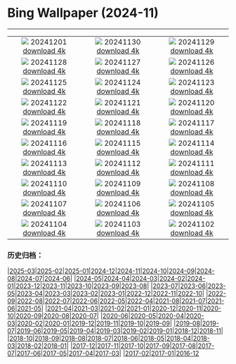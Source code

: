 # Bing Wallpaper (2024-11)
**************
| | | |
| :----: | :----: | :----: |
| ![](https://www.bing.com/th?id=OHR.KilchurnAutumn_FR-CA4166920204_1920x1080.jpg) 20241201 [download 4k](https://www.bing.com/th?id=OHR.KilchurnAutumn_FR-CA4166920204_UHD.jpg) | ![](https://www.bing.com/th?id=OHR.MtStMichel_FR-CA3710121218_1920x1080.jpg) 20241130 [download 4k](https://www.bing.com/th?id=OHR.MtStMichel_FR-CA3710121218_UHD.jpg) | ![](https://www.bing.com/th?id=OHR.AssiniboineTS_FR-CA9587536433_1920x1080.jpg) 20241129 [download 4k](https://www.bing.com/th?id=OHR.AssiniboineTS_FR-CA9587536433_UHD.jpg) |
| ![](https://www.bing.com/th?id=OHR.SemoisRiver_FR-CA9191574002_1920x1080.jpg) 20241128 [download 4k](https://www.bing.com/th?id=OHR.SemoisRiver_FR-CA9191574002_UHD.jpg) | ![](https://www.bing.com/th?id=OHR.TrulliGrove_FR-CA8975860465_1920x1080.jpg) 20241127 [download 4k](https://www.bing.com/th?id=OHR.TrulliGrove_FR-CA8975860465_UHD.jpg) | ![](https://www.bing.com/th?id=OHR.AmboseliGiraffes_FR-CA7584281914_1920x1080.jpg) 20241126 [download 4k](https://www.bing.com/th?id=OHR.AmboseliGiraffes_FR-CA7584281914_UHD.jpg) |
| ![](https://www.bing.com/th?id=OHR.SonomaCoast_FR-CA8588689365_1920x1080.jpg) 20241125 [download 4k](https://www.bing.com/th?id=OHR.SonomaCoast_FR-CA8588689365_UHD.jpg) | ![](https://www.bing.com/th?id=OHR.FibonacciAloe_FR-CA8173645848_1920x1080.jpg) 20241124 [download 4k](https://www.bing.com/th?id=OHR.FibonacciAloe_FR-CA8173645848_UHD.jpg) | ![](https://www.bing.com/th?id=OHR.ZafraCastle_FR-CA7635985017_1920x1080.jpg) 20241123 [download 4k](https://www.bing.com/th?id=OHR.ZafraCastle_FR-CA7635985017_UHD.jpg) |
| ![](https://www.bing.com/th?id=OHR.AspenTrees_FR-CA5793421150_1920x1080.jpg) 20241122 [download 4k](https://www.bing.com/th?id=OHR.AspenTrees_FR-CA5793421150_UHD.jpg) | ![](https://www.bing.com/th?id=OHR.BeyondSaype_FR-CA5362056492_1920x1080.jpg) 20241121 [download 4k](https://www.bing.com/th?id=OHR.BeyondSaype_FR-CA5362056492_UHD.jpg) | ![](https://www.bing.com/th?id=OHR.TasmansArch_FR-CA4703673291_1920x1080.jpg) 20241120 [download 4k](https://www.bing.com/th?id=OHR.TasmansArch_FR-CA4703673291_UHD.jpg) |
| ![](https://www.bing.com/th?id=OHR.PorthcawlLighthouse_FR-CA2947887858_1920x1080.jpg) 20241119 [download 4k](https://www.bing.com/th?id=OHR.PorthcawlLighthouse_FR-CA2947887858_UHD.jpg) | ![](https://www.bing.com/th?id=OHR.RedStag_FR-CA2767952011_1920x1080.jpg) 20241118 [download 4k](https://www.bing.com/th?id=OHR.RedStag_FR-CA2767952011_UHD.jpg) | ![](https://www.bing.com/th?id=OHR.FrieslandNetherlands_FR-CA2531468545_1920x1080.jpg) 20241117 [download 4k](https://www.bing.com/th?id=OHR.FrieslandNetherlands_FR-CA2531468545_UHD.jpg) |
| ![](https://www.bing.com/th?id=OHR.YiPengLanterns_FR-CA2324998357_1920x1080.jpg) 20241116 [download 4k](https://www.bing.com/th?id=OHR.YiPengLanterns_FR-CA2324998357_UHD.jpg) | ![](https://www.bing.com/th?id=OHR.ManarolaItaly_FR-CA2770338170_1920x1080.jpg) 20241115 [download 4k](https://www.bing.com/th?id=OHR.ManarolaItaly_FR-CA2770338170_UHD.jpg) | ![](https://www.bing.com/th?id=OHR.KelpForest_FR-CA2577806446_1920x1080.jpg) 20241114 [download 4k](https://www.bing.com/th?id=OHR.KelpForest_FR-CA2577806446_UHD.jpg) |
| ![](https://www.bing.com/th?id=OHR.CoveArch_FR-CA2004655005_1920x1080.jpg) 20241113 [download 4k](https://www.bing.com/th?id=OHR.CoveArch_FR-CA2004655005_UHD.jpg) | ![](https://www.bing.com/th?id=OHR.Banff24_FR-CA1813240291_1920x1080.jpg) 20241112 [download 4k](https://www.bing.com/th?id=OHR.Banff24_FR-CA1813240291_UHD.jpg) | ![](https://www.bing.com/th?id=OHR.YucatanFlamingos_FR-CA1216205304_1920x1080.jpg) 20241111 [download 4k](https://www.bing.com/th?id=OHR.YucatanFlamingos_FR-CA1216205304_UHD.jpg) |
| ![](https://www.bing.com/th?id=OHR.MoroccoMilkyWay_FR-CA0944585809_1920x1080.jpg) 20241110 [download 4k](https://www.bing.com/th?id=OHR.MoroccoMilkyWay_FR-CA0944585809_UHD.jpg) | ![](https://www.bing.com/th?id=OHR.GlacialRivers_FR-CA0752665612_1920x1080.jpg) 20241109 [download 4k](https://www.bing.com/th?id=OHR.GlacialRivers_FR-CA0752665612_UHD.jpg) | ![](https://www.bing.com/th?id=OHR.CanadaWolves_FR-CA0494556833_1920x1080.jpg) 20241108 [download 4k](https://www.bing.com/th?id=OHR.CanadaWolves_FR-CA0494556833_UHD.jpg) |
| ![](https://www.bing.com/th?id=OHR.ShiShiBeach_FR-CA9456455618_1920x1080.jpg) 20241107 [download 4k](https://www.bing.com/th?id=OHR.ShiShiBeach_FR-CA9456455618_UHD.jpg) | ![](https://www.bing.com/th?id=OHR.LencoisMaranhao_FR-CA9225991831_1920x1080.jpg) 20241106 [download 4k](https://www.bing.com/th?id=OHR.LencoisMaranhao_FR-CA9225991831_UHD.jpg) | ![](https://www.bing.com/th?id=OHR.CumbriaAutumn_FR-CA8087428882_1920x1080.jpg) 20241105 [download 4k](https://www.bing.com/th?id=OHR.CumbriaAutumn_FR-CA8087428882_UHD.jpg) |
| ![](https://www.bing.com/th?id=OHR.YucatanBiosphere_FR-CA7861757179_1920x1080.jpg) 20241104 [download 4k](https://www.bing.com/th?id=OHR.YucatanBiosphere_FR-CA7861757179_UHD.jpg) | ![](https://www.bing.com/th?id=OHR.BisonYellowstone_FR-CA7570080999_1920x1080.jpg) 20241103 [download 4k](https://www.bing.com/th?id=OHR.BisonYellowstone_FR-CA7570080999_UHD.jpg) | ![](https://www.bing.com/th?id=OHR.VineyardsBlackForestFall_FR-CA7375208375_1920x1080.jpg) 20241102 [download 4k](https://www.bing.com/th?id=OHR.VineyardsBlackForestFall_FR-CA7375208375_UHD.jpg) |

### 历史归档：

|[2025-03](2025-03/2025-03.md)|[2025-02](2025-02/2025-02.md)|[2025-01](2025-01/2025-01.md)|[2024-12](2024-12/2024-12.md)|[2024-11](2024-11/2024-11.md)|[2024-10](2024-10/2024-10.md)|[2024-09](2024-09/2024-09.md)|[2024-08](2024-08/2024-08.md)|[2024-07](2024-07/2024-07.md)|[2024-06](2024-06/2024-06.md)|
|[2024-05](2024-05/2024-05.md)|[2024-04](2024-04/2024-04.md)|[2024-03](2024-03/2024-03.md)|[2024-02](2024-02/2024-02.md)|[2024-01](2024-01/2024-01.md)|[2023-12](2023-12/2023-12.md)|[2023-11](2023-11/2023-11.md)|[2023-10](2023-10/2023-10.md)|[2023-09](2023-09/2023-09.md)|[2023-08](2023-08/2023-08.md)|
|[2023-07](2023-07/2023-07.md)|[2023-06](2023-06/2023-06.md)|[2023-05](2023-05/2023-05.md)|[2023-04](2023-04/2023-04.md)|[2023-03](2023-03/2023-03.md)|[2023-02](2023-02/2023-02.md)|[2023-01](2023-01/2023-01.md)|[2022-12](2022-12/2022-12.md)|[2022-11](2022-11/2022-11.md)|[2022-10](2022-10/2022-10.md)|
|[2022-09](2022-09/2022-09.md)|[2022-08](2022-08/2022-08.md)|[2022-07](2022-07/2022-07.md)|[2022-06](2022-06/2022-06.md)|[2022-05](2022-05/2022-05.md)|[2022-04](2022-04/2022-04.md)|[2021-08](2021-08/2021-08.md)|[2021-07](2021-07/2021-07.md)|[2021-06](2021-06/2021-06.md)|[2021-05](2021-05/2021-05.md)|
|[2021-04](2021-04/2021-04.md)|[2021-03](2021-03/2021-03.md)|[2021-02](2021-02/2021-02.md)|[2021-01](2021-01/2021-01.md)|[2020-12](2020-12/2020-12.md)|[2020-11](2020-11/2020-11.md)|[2020-10](2020-10/2020-10.md)|[2020-09](2020-09/2020-09.md)|[2020-08](2020-08/2020-08.md)|[2020-07](2020-07/2020-07.md)|
|[2020-06](2020-06/2020-06.md)|[2020-05](2020-05/2020-05.md)|[2020-04](2020-04/2020-04.md)|[2020-03](2020-03/2020-03.md)|[2020-02](2020-02/2020-02.md)|[2020-01](2020-01/2020-01.md)|[2019-12](2019-12/2019-12.md)|[2019-11](2019-11/2019-11.md)|[2019-10](2019-10/2019-10.md)|[2019-09](2019-09/2019-09.md)|
|[2019-08](2019-08/2019-08.md)|[2019-07](2019-07/2019-07.md)|[2019-06](2019-06/2019-06.md)|[2019-05](2019-05/2019-05.md)|[2019-04](2019-04/2019-04.md)|[2019-03](2019-03/2019-03.md)|[2019-02](2019-02/2019-02.md)|[2019-01](2019-01/2019-01.md)|[2018-12](2018-12/2018-12.md)|[2018-11](2018-11/2018-11.md)|
|[2018-10](2018-10/2018-10.md)|[2018-09](2018-09/2018-09.md)|[2018-08](2018-08/2018-08.md)|[2018-07](2018-07/2018-07.md)|[2018-06](2018-06/2018-06.md)|[2018-05](2018-05/2018-05.md)|[2018-04](2018-04/2018-04.md)|[2018-03](2018-03/2018-03.md)|[2018-02](2018-02/2018-02.md)|[2018-01](2018-01/2018-01.md)|
|[2017-12](2017-12/2017-12.md)|[2017-11](2017-11/2017-11.md)|[2017-10](2017-10/2017-10.md)|[2017-09](2017-09/2017-09.md)|[2017-08](2017-08/2017-08.md)|[2017-07](2017-07/2017-07.md)|[2017-06](2017-06/2017-06.md)|[2017-05](2017-05/2017-05.md)|[2017-04](2017-04/2017-04.md)|[2017-03](2017-03/2017-03.md)|
|[2017-02](2017-02/2017-02.md)|[2017-01](2017-01/2017-01.md)|[2016-12](2016-12/2016-12.md)